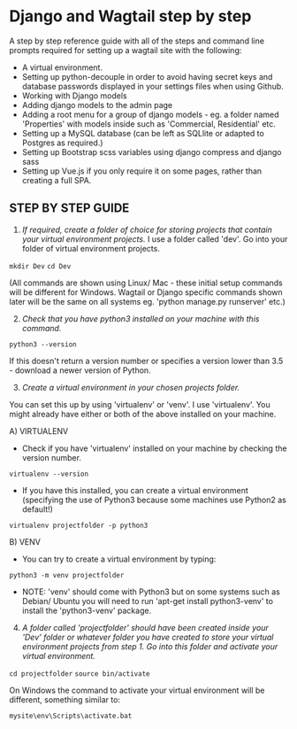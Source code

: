# Django and Wagtail step by step

A step by step reference guide with all of the steps and command line prompts required for setting up a wagtail site with the following:
- A virtual environment.
- Setting up python-decouple in order to avoid having secret keys and database passwords displayed in your settings files when using Github.
- Working with Django models
- Adding django models to the admin page
- Adding a root menu for a group of django models - eg. a folder named 'Properties' with models inside such as 'Commercial, Residential' etc.
- Setting up a MySQL database (can be left as SQLlite or adapted to Postgres as required.)
- Setting up Bootstrap scss variables using django compress and django sass
- Setting up Vue.js if you only require it on some pages, rather than creating a full SPA.

## STEP BY STEP GUIDE

1. *If required, create a folder of choice for storing projects that contain your virtual environment projects.*
I use a folder called 'dev'. 
Go into your folder of virtual environment projects.

`mkdir Dev`
`cd Dev`

(All commands are shown using Linux/ Mac - these initial setup commands will be different for Windows.  Wagtail or Django specific commands shown later will be the same on all systems eg. 'python manage.py runserver' etc.)

2. *Check that you have python3 installed on your machine with this command.*

`python3 --version`

If this doesn't return a version number or specifies a version lower than 3.5 - download a newer version of Python.

3. *Create a virtual environment in your chosen projects folder.*

You can set this up by using 'virtualenv' or 'venv'. I use 'virtualenv'.
You might already have either or both of the above installed on your machine.

A) VIRTUALENV
- Check if you have 'virtualenv' installed on your machine by checking the version number.

`virtualenv --version`

- If you have this installed, you can create a virtual environment (specifying the use of Python3 because some machines use Python2 as default!)

`virtualenv projectfolder -p python3`

B) VENV
- You can try to create a virtual environment by typing: 

`python3 -m venv projectfolder`

- NOTE: 'venv' should come with Python3 but on some systems such as Debian/ Ubuntu you will need to run 'apt-get install python3-venv' to install the 'python3-venv' package.

4. *A folder called 'projectfolder' should have been created inside your 'Dev' folder or whatever folder you have created to store your virtual environment projects from step 1. Go into this folder and activate your virtual environment.*

`cd projectfolder`
`source bin/activate`

On Windows the command to activate your virtual environment will be different, something similar to:

`mysite\env\Scripts\activate.bat`

